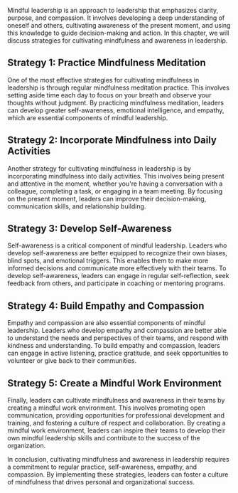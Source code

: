 
Mindful leadership is an approach to leadership that emphasizes clarity, purpose, and compassion. It involves developing a deep understanding of oneself and others, cultivating awareness of the present moment, and using this knowledge to guide decision-making and action. In this chapter, we will discuss strategies for cultivating mindfulness and awareness in leadership.

Strategy 1: Practice Mindfulness Meditation
-------------------------------------------

One of the most effective strategies for cultivating mindfulness in leadership is through regular mindfulness meditation practice. This involves setting aside time each day to focus on your breath and observe your thoughts without judgment. By practicing mindfulness meditation, leaders can develop greater self-awareness, emotional intelligence, and empathy, which are essential components of mindful leadership.

Strategy 2: Incorporate Mindfulness into Daily Activities
---------------------------------------------------------

Another strategy for cultivating mindfulness in leadership is by incorporating mindfulness into daily activities. This involves being present and attentive in the moment, whether you're having a conversation with a colleague, completing a task, or engaging in a team meeting. By focusing on the present moment, leaders can improve their decision-making, communication skills, and relationship building.

Strategy 3: Develop Self-Awareness
----------------------------------

Self-awareness is a critical component of mindful leadership. Leaders who develop self-awareness are better equipped to recognize their own biases, blind spots, and emotional triggers. This enables them to make more informed decisions and communicate more effectively with their teams. To develop self-awareness, leaders can engage in regular self-reflection, seek feedback from others, and participate in coaching or mentoring programs.

Strategy 4: Build Empathy and Compassion
----------------------------------------

Empathy and compassion are also essential components of mindful leadership. Leaders who develop empathy and compassion are better able to understand the needs and perspectives of their teams, and respond with kindness and understanding. To build empathy and compassion, leaders can engage in active listening, practice gratitude, and seek opportunities to volunteer or give back to their communities.

Strategy 5: Create a Mindful Work Environment
---------------------------------------------

Finally, leaders can cultivate mindfulness and awareness in their teams by creating a mindful work environment. This involves promoting open communication, providing opportunities for professional development and training, and fostering a culture of respect and collaboration. By creating a mindful work environment, leaders can inspire their teams to develop their own mindful leadership skills and contribute to the success of the organization.

In conclusion, cultivating mindfulness and awareness in leadership requires a commitment to regular practice, self-awareness, empathy, and compassion. By implementing these strategies, leaders can foster a culture of mindfulness that drives personal and organizational success.
